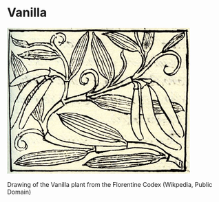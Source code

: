 Vanilla
=======

![Drawing of the Vanilla plant from the Florentine Codex](vanilla.jpg)

Drawing of the Vanilla plant from the Florentine Codex
(Wikpedia, Public Domain)
